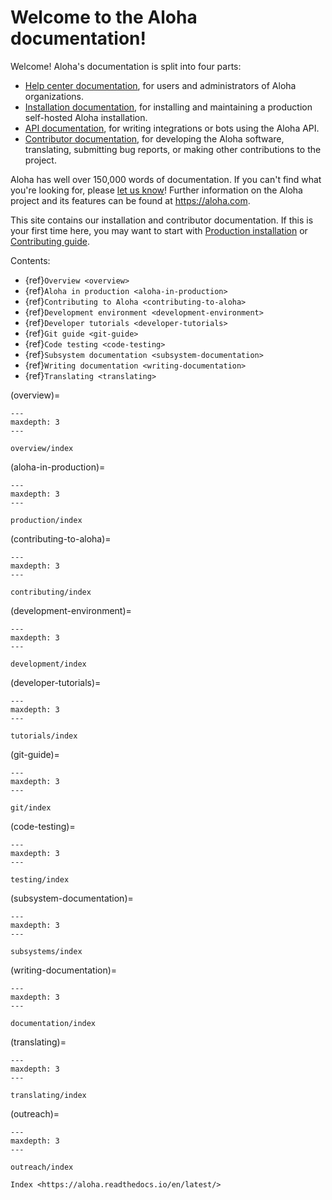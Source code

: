 # Welcome to the Aloha documentation!

Welcome! Aloha's documentation is split into four parts:

- [Help center documentation](https://aloha.com/help), for users and
  administrators of Aloha organizations.
- [Installation documentation](production/install.md), for
  installing and maintaining a production self-hosted Aloha installation.
- [API documentation](https://aloha.com/api/), for writing
  integrations or bots using the Aloha API.
- [Contributor documentation](contributing/contributing.md), for
  developing the Aloha software, translating, submitting bug reports,
  or making other contributions to the project.

Aloha has well over 150,000 words of documentation. If you can't find
what you're looking for, please [let us
know](https://aloha.com/development-community/)! Further information on
the Aloha project and its features can be found at
<https://aloha.com>.

This site contains our installation and contributor documentation. If
this is your first time here, you may want to start with [Production
installation](production/install.md) or [Contributing guide](contributing/contributing.md).

Contents:

- {ref}`Overview <overview>`
- {ref}`Aloha in production <aloha-in-production>`
- {ref}`Contributing to Aloha <contributing-to-aloha>`
- {ref}`Development environment <development-environment>`
- {ref}`Developer tutorials <developer-tutorials>`
- {ref}`Git guide <git-guide>`
- {ref}`Code testing <code-testing>`
- {ref}`Subsystem documentation <subsystem-documentation>`
- {ref}`Writing documentation <writing-documentation>`
- {ref}`Translating <translating>`

(overview)=

```{toctree}
---
maxdepth: 3
---

overview/index
```

(aloha-in-production)=

```{toctree}
---
maxdepth: 3
---

production/index
```

(contributing-to-aloha)=

```{toctree}
---
maxdepth: 3
---

contributing/index
```

(development-environment)=

```{toctree}
---
maxdepth: 3
---

development/index
```

(developer-tutorials)=

```{toctree}
---
maxdepth: 3
---

tutorials/index
```

(git-guide)=

```{toctree}
---
maxdepth: 3
---

git/index
```

(code-testing)=

```{toctree}
---
maxdepth: 3
---

testing/index
```

(subsystem-documentation)=

```{toctree}
---
maxdepth: 3
---

subsystems/index
```

(writing-documentation)=

```{toctree}
---
maxdepth: 3
---

documentation/index
```

(translating)=

```{toctree}
---
maxdepth: 3
---

translating/index
```

(outreach)=

```{toctree}
---
maxdepth: 3
---

outreach/index

Index <https://aloha.readthedocs.io/en/latest/>
```
